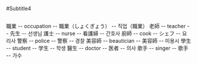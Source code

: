 #Subtitle4

##

職業 -- occupation -- 職業（しょくぎょう） -- 직업（職業）
老師 -- teacher -- 先生 -- 선생님
護士 -- nurse -- 看護婦 -- 간호사
廚師 -- cook -- シェフ -- 요리사
警察 -- police -- 警察 -- 경찰
美容師 -- beautician -- 美容師 -- 미용시
學生 -- student -- 学生 -- 학생
醫生 -- doctor -- 医者 -- 의사
歌手 -- singer -- 歌手 -- 가수
